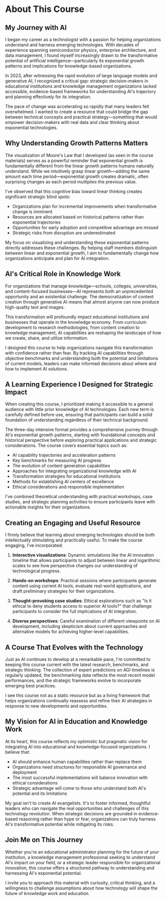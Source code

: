 # About This Course

## My Journey with AI

I began my career as a technologist with a passion for helping organizations understand and harness emerging technologies. With decades of experience spanning semiconductor physics, enterprise architecture, and data management, I found myself increasingly drawn to the transformative potential of artificial intelligence—particularly its exponential growth patterns and implications for knowledge-based organizations.

In 2023, after witnessing the rapid evolution of large language models and generative AI, I recognized a critical gap: strategic decision-makers in educational institutions and knowledge management organizations lacked accessible, evidence-based frameworks for understanding AI's trajectory and planning effectively for its integration.

The pace of change was accelerating so rapidly that many leaders felt overwhelmed. I wanted to create a resource that could bridge the gap between technical concepts and practical strategy—something that would empower decision-makers with real data and clear thinking about exponential technologies.

## Why Understanding Growth Patterns Matters

The visualization of Moore's Law that I developed (as seen in the course materials) serves as a powerful reminder that exponential growth is fundamentally different from the linear growth patterns humans naturally understand. While we intuitively grasp linear growth—adding the same amount each time period—exponential growth creates dramatic, often surprising changes as each period multiplies the previous value.

I've observed that this cognitive bias toward linear thinking creates significant strategic blind spots:

- Organizations plan for incremental improvements when transformative change is imminent
- Resources are allocated based on historical patterns rather than exponential trajectories
- Opportunities for early adoption and competitive advantage are missed
- Strategic risks from disruption are underestimated

My focus on visualizing and understanding these exponential patterns directly addresses these challenges. By helping staff members distinguish between linear and exponential growth, I aim to fundamentally change how organizations anticipate and plan for AI integration.

## AI's Critical Role in Knowledge Work

For organizations that manage knowledge—schools, colleges, universities, and content-focused businesses—AI represents both an unprecedented opportunity and an existential challenge. The democratization of content creation through generative AI means that almost anyone can now produce high-quality text and images.

This transformation will profoundly impact educational institutions and businesses that operate in the knowledge economy. From curriculum development to research methodologies, from content creation to knowledge management, AI capabilities are reshaping the landscape of how we create, share, and utilize information.

I designed this course to help organizations navigate this transformation with confidence rather than fear. By tracking AI capabilities through objective benchmarks and understanding both the potential and limitations of current models, leaders can make informed decisions about where and how to implement AI solutions.

## A Learning Experience I Designed for Strategic Impact

When creating this course, I prioritized making it accessible to a general audience with little prior knowledge of AI technologies. Each new term is carefully defined before use, ensuring that participants can build a solid foundation of understanding regardless of their technical background.

The three-day intensive format provides a comprehensive journey through AI's exponential growth patterns, starting with foundational concepts and historical perspective before exploring practical applications and strategic considerations. The course covers essential topics such as:

- AI capability trajectories and acceleration patterns
- Key benchmarks for measuring AI progress
- The evolution of content generation capabilities
- Approaches for integrating organizational knowledge with AI
- Transformation strategies for educational institutions
- Methods for establishing AI centers of excellence
- Ethical considerations and responsible implementation

I've combined theoretical understanding with practical workshops, case studies, and strategic planning activities to ensure participants leave with actionable insights for their organizations.

## Creating an Engaging and Useful Resource

I firmly believe that learning about emerging technologies should be both intellectually stimulating and practically useful. To make the course engaging, I've incorporated:

1. **Interactive visualizations**: Dynamic simulations like the AI innovation timeline that allows participants to adjust between linear and logarithmic scales to see how perspective changes our understanding of technological progress.

2. **Hands-on workshops**: Practical sessions where participants generate content using current AI tools, evaluate real-world applications, and draft preliminary strategies for their organizations.

3. **Thought-provoking case studies**: Ethical explorations such as "Is it ethical to deny students access to superior AI tools?" that challenge participants to consider the full implications of AI integration.

4. **Diverse perspectives**: Careful examination of different viewpoints on AI development, including skepticism about current approaches and alternative models for achieving higher-level capabilities.

## A Course That Evolves with the Technology

Just as AI continues to develop at a remarkable pace, I'm committed to keeping this course current with the latest research, benchmarks, and strategic thinking. The collection of expert predictions on AGI timelines is regularly updated, the benchmarking data reflects the most recent model performances, and the strategic frameworks evolve to incorporate emerging best practices.

I see this course not as a static resource but as a living framework that helps organizations continually reassess and refine their AI strategies in response to new developments and opportunities.

## My Vision for AI in Education and Knowledge Work

At its heart, this course reflects my optimistic but pragmatic vision for integrating AI into educational and knowledge-focused organizations. I believe that:

- AI should enhance human capabilities rather than replace them
- Organizations need structures for responsible AI governance and deployment
- The most successful implementations will balance innovation with ethical considerations
- Strategic advantage will come to those who understand both AI's potential and its limitations

My goal isn't to create AI evangelists. It's to foster informed, thoughtful leaders who can navigate the real opportunities and challenges of this technology revolution. When strategic decisions are grounded in evidence-based reasoning rather than hype or fear, organizations can truly harness AI's transformative potential while mitigating its risks.

## Join Me on This Journey

Whether you're an educational administrator planning for the future of your institution, a knowledge management professional seeking to understand AI's impact on your field, or a strategic leader responsible for organizational innovation, this course offers a structured pathway to understanding and harnessing AI's exponential potential.

I invite you to approach this material with curiosity, critical thinking, and a willingness to challenge assumptions about how technology will shape the future of knowledge work and education.